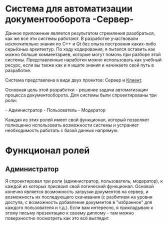 # Система для автоматизации документооборота -Сервер-

<p>Данное приложение является результатом стремления разобраться, как же все эти системы работают. В разработке участвовали исключительно знания по C++ и Qt без опыта построения каких-либо серьёзных архитектур. По ходу кодирования, я пытался оставить как можно больше комментариев, которые могут помочь при разборе этой системы. Представленные наработки можно использовать как учебный ресурс, если вы также как и я ищете знания и начинаете свой путь в разработке.</p>

<p>Система представлена в виде двух проектов: Сервер и <a href="https://github.com/Sporoman/Docs_management_system_client">Клиент</a>.</p>

<p>Основная цель этой разработки - решение задачи автоматизации процесса документооборота. Для системы были спроектированы три роли:</p>
- Администратор
- Пользователь
- Модератор 

<p>Каждая из этих ролей имеет свой функционал, который позволяет полноценно использовать возможности системы и устраняет необходимость работать с базой данных напрямую.</p>

# Функционал ролей
## Администратор

Я спроектировал три роли (администратор, пользователь, модератор), к каждой из которых присвоил свой логический функционал. Основой конечно является возможность загрузки документов на сервер, и возможность их последующего скачивания (с разбитием на уровни доступа, с возможность добавление документов в "избранное" для каждого пользователя и т.д.). Если вам интересно, я прикладываю к этому письму презентацию к своему диплому - там можно поверхностно посмотреть как это всё выглядит.
